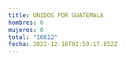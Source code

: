 ```yaml
---
title: UNIDOS POR GUATEMALA
hombres: 0
mujeres: 0
total: "16612"
fecha: 2022-12-16T02:59:17.852Z
---
```

